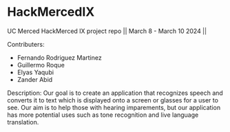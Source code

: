# HackMercedIX

UC Merced HackMerced IX project repo || March 8 - March 10 2024 || 

Contributers:
- Fernando Rodriguez Martinez
- Guillermo Roque
- Elyas Yaqubi
- Zander Abid

Description:
Our goal is to create an application that recognizes speech and converts it to text which is displayed onto a screen or glasses for a user to see.
Our aim is to help those with hearing imparements, but our application has more potential uses such as tone recognition and live language translation.